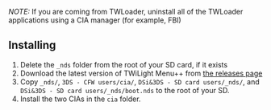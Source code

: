 *NOTE:* If you are coming from TWLoader, uninstall all of the TWLoader applications using a CIA manager (for example, FBI)
## Installing
1. Delete the `_nds` folder from the root of your SD card, if it exists
2. Download the latest version of TWiLight Menu++ from [the releases page](https://github.com/RocketRobz/TWiLightMenu/releases)
3. Copy `_nds/`, `3DS - CFW users/cia/`, `DSi&3DS - SD card users/_nds/`, and `DSi&3DS - SD card users/_nds/boot.nds` to the root of your SD.
4. Install the two CIAs in the `cia` folder.